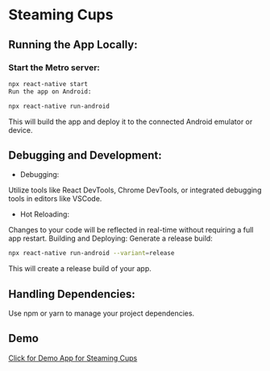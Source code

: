 # Steaming Cups

## Running the App Locally:
### Start the Metro server:

``` bash
npx react-native start
Run the app on Android:
```

``` bash
npx react-native run-android
```

This will build the app and deploy it to the connected Android emulator or device.


## Debugging and Development:
- Debugging:

Utilize tools like React DevTools, Chrome DevTools, or integrated debugging tools in editors like VSCode.

- Hot Reloading:

Changes to your code will be reflected in real-time without requiring a full app restart.
Building and Deploying:
Generate a release build:

```bash
npx react-native run-android --variant=release
```
This will create a release build of your app.

## Handling Dependencies:

Use npm or yarn to manage your project dependencies.


## Demo

[Click for Demo App for Steaming Cups](https://www.figma.com/proto/RyVLhDKrymZhThABrSgzIK/Coffee-Shop-App-UI?type=design&node-id=52-2396&t=Lt5NlPeU7UB7xawr-1&scaling=scale-down&page-id=0%3A1&mode=design)
